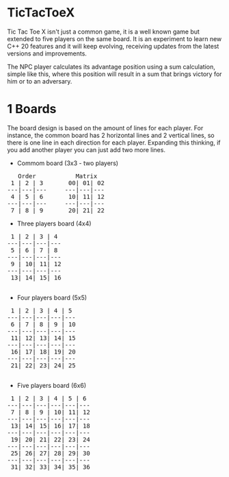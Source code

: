 # TicTacToeX

Tic Tac Toe X isn't just a common game, it is a well known game but extended to five players on the same board.
It is an experiment to learn new C++ 20 features and it will keep evolving, receiving updates from the latest versions and improvements.

The NPC player calculates its advantage position using a sum calculation, simple like this, where this position will result in a sum that brings victory for him or to an adversary.
# 1 Boards

The board design is based on the amount of lines for each player. For instance, the common board has 2 horizontal lines and 2 vertical lines, so there is one line in each direction for each player. Expanding this thinking, if you add another player you can just add two more lines.

 - Commom board (3x3 - two players)
<pre>
   Order           Matrix
 1 | 2 | 3       00| 01| 02
---|---|---     ---|---|---
 4 | 5 | 6       10| 11| 12 
---|---|---     ---|---|---
 7 | 8 | 9       20| 21| 22
</pre>

 - Three players board (4x4)
<pre>
 1 | 2 | 3 | 4 
---|---|---|---
 5 | 6 | 7 | 8 
---|---|---|---
 9 | 10| 11| 12
---|---|---|---
 13| 14| 15| 16 
 </pre>
 
 - Four players board (5x5)
 <pre>
 1 | 2 | 3 | 4 | 5
---|---|---|---|---
 6 | 7 | 8 | 9 | 10
---|---|---|---|---
 11| 12| 13| 14| 15
---|---|---|---|---
 16| 17| 18| 19| 20
---|---|---|---|---
 21| 22| 23| 24| 25
 </pre>
 
 - Five players board (6x6)
 <pre>
 1 | 2 | 3 | 4 | 5 | 6
---|---|---|---|---|---
 7 | 8 | 9 | 10| 11| 12
---|---|---|---|---|---
 13| 14| 15| 16| 17| 18
---|---|---|---|---|---
 19| 20| 21| 22| 23| 24
---|---|---|---|---|---
 25| 26| 27| 28| 29| 30
---|---|---|---|---|---
 31| 32| 33| 34| 35| 36
 </pre>

